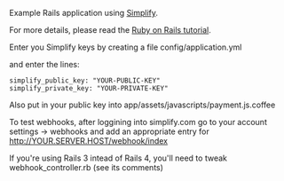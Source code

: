 Example Rails application using [Simplify](https://www.simplify.com).

For more details, please read the [Ruby on Rails tutorial](https://www.simplify.com/commerce/docs/examples/ruby-on-rails).

Enter you Simplify keys by creating a file config/application.yml

and enter the lines:

    simplify_public_key: "YOUR-PUBLIC-KEY"
    simplify_private_key: "YOUR-PRIVATE-KEY"

Also put in your public key into app/assets/javascripts/payment.js.coffee

To test webhooks, after loggining into simplify.com go to your account settings -> webhooks and add an appropriate entry for http://YOUR.SERVER.HOST/webhook/index

If you're using Rails 3 intead of Rails 4, you'll need to tweak webhook_controller.rb (see its comments)
